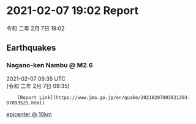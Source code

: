 # 2021-02-07 19:02 Report
令和 二年 2月 7日 19:02

## Earthquakes
### Nagano-ken Nambu @ M2.6
2021-02-07 09:35 UTC  
        (令和 二年 2月 7日 09:35)
  
        [Report Link](https://www.jma.go.jp/en/quake/20210207003821393-07093525.html)  
[epicenter @ 10km](https://www.google.com/maps/place/35°54'00%22+138°06'00%22/@35.9,138.1,17z/data=!3m1!4b1!4m5!3m4!1s0x0:0x0!8m2!3d35.9!4d138.1)
